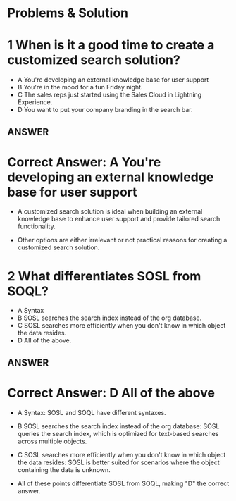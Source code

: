 # Problems &  Solution

# 1 When is it a good time to create a customized search solution?

* A You're developing an external knowledge base for user support
* B You're in the mood for a fun Friday night.
* C The sales reps just started using the Sales Cloud in Lightning Experience.
* D You want to put your company branding in the search bar.

## ANSWER

# Correct Answer: A You're developing an external knowledge base for user support

* A customized search solution is ideal when building an external knowledge base to enhance user support and provide tailored search functionality.

* Other options are either irrelevant or not practical reasons for creating a customized search solution.

# 2 What differentiates SOSL from SOQL?

* A Syntax
* B SOSL searches the search index instead of the org database.
* C SOSL searches more efficiently when you don't know in which object the data resides.
* D All of the above.

## ANSWER

# Correct Answer: D All of the above

* A Syntax: SOSL and SOQL have different syntaxes.

* B SOSL searches the search index instead of the org database: SOSL queries the search index, which is optimized for text-based searches across multiple objects.

* C SOSL searches more efficiently when you don't know in which object the data resides: SOSL is better suited for scenarios where the object containing the data is unknown.

* All of these points differentiate SOSL from SOQL, making "D" the correct answer.